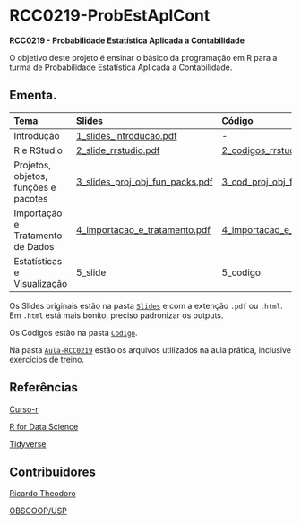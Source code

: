 # RCC0219-ProbEstAplCont
**RCC0219 - Probabilidade Estatística Aplicada a Contabilidade**

O objetivo deste projeto é ensinar o básico da programação em R para a turma de Probabilidade Estatística Aplicada a Contabilidade.

## Ementa.

| **Tema**                 | **Slides**  | **Código** |
|:-------------------------|:------------|:-----------|
| Introdução               |  [1_slides_introducao.pdf](https://github.com/rtheodoro/RCC0219-ProbEstAplCont/blob/main/Slides/2_slides_rrstudio.pdf)    |  - |
| R e RStudio              |  [2_slide_rrstudio.pdf](https://github.com/rtheodoro/RCC0219-ProbEstAplCont/blob/main/Slides/2_slides_rrstudio.pdf)     |  [2_codigos_rrstudio](https://github.com/rtheodoro/RCC0219-ProbEstAplCont/blob/main/Codigo/2_codigos_rrstudio.r) |
| Projetos, objetos, funções e pacotes |  [3_slides_proj_obj_fun_packs.pdf](https://github.com/rtheodoro/RCC0219-ProbEstAplCont/blob/main/Slides/3_slides_proj_obj_fun_packs.pdf)     |  [3_cod_proj_obj_fun_packs.R](https://github.com/rtheodoro/RCC0219-ProbEstAplCont/blob/main/Codigo/3_cod_proj_obj_fun_packs.R) |
| Importação e Tratamento de Dados |  [4_importacao_e_tratamento.pdf](https://github.com/rtheodoro/RCC0219-ProbEstAplCont/blob/main/Slides/4_slides_importacao_e_tratamento.pdf)     |  [4_importacao_e_tratamento](https://github.com/rtheodoro/RCC0219-ProbEstAplCont/blob/main/Codigo/4_importacao_e_tratamento.R) |
| Estatísticas e Visualização      |  5_slide     |  5_codigo | 

Os Slides originais estão na pasta [`Slides`](https://github.com/rtheodoro/RCC0219-ProbEstAplCont/tree/main/Slides) e com a extenção `.pdf` ou `.html`. Em `.html` está mais bonito, preciso padronizar os outputs.

Os Códigos estão na pasta [`Codigo`](https://github.com/rtheodoro/RCC0219-ProbEstAplCont/tree/main/Codigo).

Na pasta [`Aula-RCC0219`](https://github.com/rtheodoro/RCC0219-ProbEstAplCont/tree/main/Aula-RCC0219) estão os arquivos utilizados na aula prática, inclusive exercícios de treino.

## Referências

[Curso-r](https://curso-r.com/)

[R for Data Science](https://r4ds.had.co.nz/)

[Tidyverse](https://www.tidyverse.org/learn/)

## Contribuidores

[Ricardo Theodoro](https://rtheodoro.com)

[OBSCOOP/USP](https://linktr.ee/obscoopusp)
